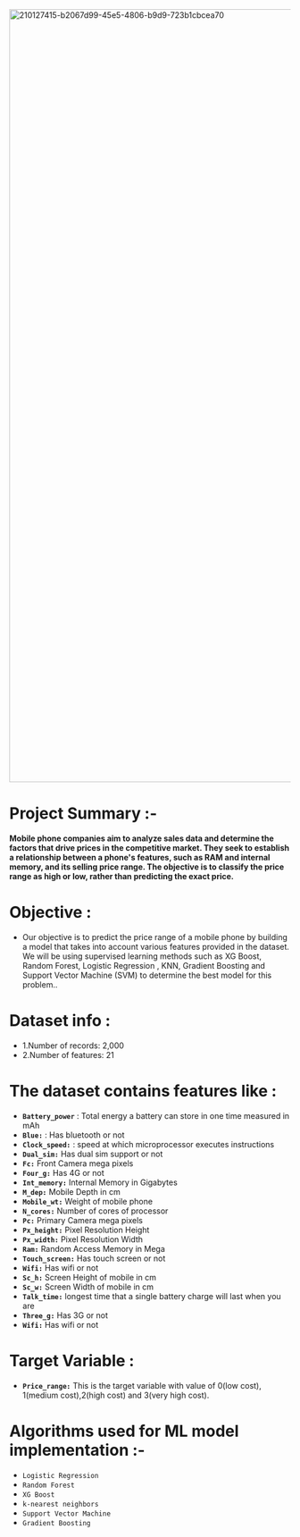 <img width="1384" alt="210127415-b2067d99-45e5-4806-b9d9-723b1cbcea70" src="https://user-images.githubusercontent.com/96717126/235229273-ee9d050e-9910-4462-bebe-ff5b8dd1b94a.png">

# Project Summary :-
**Mobile phone companies aim to analyze sales data and determine the factors that drive prices in the competitive market. They seek to establish a relationship between a phone's features, such as RAM and internal memory, and its selling price range. The objective is to classify the price range as high or low, rather than predicting the exact price.**

# Objective :
- Our objective is to predict the price range of a mobile phone by building a model that takes into account various features provided in the dataset. We will be using supervised learning methods such as XG Boost, Random Forest, Logistic Regression	, KNN, Gradient Boosting and Support Vector Machine (SVM) to determine the best model for this problem..

# Dataset info :
- 1.Number of records: 2,000
- 2.Number of features: 21

# The dataset contains features like :
- **`Battery_power`** : Total energy a battery can store in one time measured in mAh
- **`Blue:`** : Has bluetooth or not
- **`Clock_speed:`** : speed at which microprocessor executes instructions
- **`Dual_sim:`** Has dual sim support or not
- **`Fc:`** Front Camera mega pixels
- **`Four_g:`** Has 4G or not
- **`Int_memory:`** Internal Memory in Gigabytes
- **`M_dep:`** Mobile Depth in cm
- **`Mobile_wt:`** Weight of mobile phone
- **`N_cores:`** Number of cores of processor
- **`Pc:`** Primary Camera mega pixels
- **`Px_height:`** Pixel Resolution Height
- **`Px_width:`** Pixel Resolution Width
- **`Ram:`**  Random Access Memory in Mega
- **`Touch_screen:`**  Has touch screen or not
- **`Wifi:`**  Has wifi or not
- **`Sc_h:`**  Screen Height of mobile in cm
- **`Sc_w:`**  Screen Width of mobile in cm
- **`Talk_time:`**  longest time that a single battery charge will last when you are
- **`Three_g:`**  Has 3G or not
- **`Wifi:`**  Has wifi or not

# Target Variable :
- **`Price_range:`**  This is the target variable with value of 0(low cost), 1(medium cost),2(high cost) and 3(very high cost).

# Algorithms used for ML model implementation :-
- `Logistic Regression`
- `Random Forest`
- `XG Boost`
- `k-nearest neighbors `
- `Support Vector Machine`
- `Gradient Boosting`



